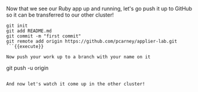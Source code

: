 Now that we see our Ruby app up and running, let's go push it up to GitHub so it can be transferred to our other cluster!

```
git init
git add README.md
git commit -m "first commit"
git remote add origin https://github.com/pcarney/applier-lab.git
```{{execute}}

Now push your work up to a branch with your name on it

```
git push -u origin <your-branch-name>
```

And now let's watch it come up in the other cluster!
